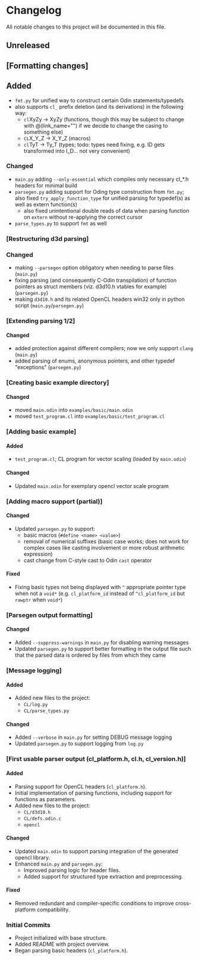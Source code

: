 # Changelog

All notable changes to this project will be documented in this file.

## Unreleased

## [Formatting changes]

## Added
- `fmt.py` for unified way to construct certain Odin statements/typedefs
- also supports `cl_` prefix deletion (and its derivations) in the following way:
  - `cl`XyZy -> XyZy (functions, though this may be subject to change with @(link_name="") if we decide to change the casing to something else)
  - `CL`X_Y_Z -> X_Y_Z (macros)
  - `cl`TyT -> Ty_T (types; todo: types need fixing, e.g. ID gets transformed into I_D... not very convenient)

### Changed
- `main.py` adding `--only-essential` which compiles only necessary cl_*.h headers for minimal build
- `parsegen.py` adding support for Oding type construction from `fmt.py`; also fixed `try_apply_function_type` for unified parsing for typedef(s) as well as extern function(s)
  - also fixed unintentional double reads of data when parsing function on `extern` without re-applying the correct cursor
- `parse_types.py` to support `fmt` as well

### [Restructuring d3d parsing]

### Changed
- making `--parsegen` option obligatory when needing to parse files (`main.py`)
- fixing parsing (and consequently C-Odin transpilation) of function pointers as struct members (viz. d3d10.h vtables for example) (`parsegen.py`)
- making `d3d10.h` and its related OpenCL headers win32 only in python script (`main.py`/`parsegen.py`)

### [Extending parsing 1/2]

#### Changed
- added protection against different compilers; now we only support `clang` (`main.py`)
- added parsing of enums, anonymous pointers, and other typedef "exceptions" (`parsegen.py`)

### [Creating basic example directory]

#### Changed
- moved `main.odin` into `examples/basic/main.odin`
- moved `test_program.cl` into `examples/basic/test_program.cl`

### [Adding basic example]

#### Added
- `test_program.cl`; CL program for vector scaling (loaded by `main.odin`)

#### Changed
- Updated `main.odin` for exemplary opencl vector scale program

### [Adding macro support (partial)]

#### Changed
- Updated `parsegen.py` to support:
  - basic macros (`#define <name> <value>`)
  - removal of numerical suffixes (basic case works; does not work for complex cases like casting involvement or more robust arithmetic expression)
  - cast change from C-style cast to Odin `cast` operator

#### Fixed
- Fixing basic types not being displayed with `^` appropriate pointer type when not a `void*` (e.g. `cl_platform_id` instead of `^cl_platform_id` but `rawptr` when `void*`)

### [Parsegen output formatting]

#### Changed
- Added `--suppress-warnings` in `main.py` for disabling warning messages
- Updated `parsegen.py` to support better formatting in the output file such that the parsed data is ordered by files from which they came

### [Message logging]

#### Added
- Added new files to the project:
  - `CL/log.py`
  - `CL/parse_types.py`

#### Changed
- Added `--verbose` in `main.py` for setting DEBUG message logging
- Updated `parsegen.py` to support logging from `log.py`

### [First usable parser output (cl_platform.h, cl.h, cl_version.h)]

#### Added
- Parsing support for OpenCL headers (`cl_platform.h`).
- Initial implementation of parsing functions, including support for functions as parameters.
- Added new files to the project:
  - `CL/d3d10.h`
  - `CL/defs.odin.c`
  - `opencl`

#### Changed
- Updated `main.odin` to support parsing integration of the generated opencl library.
- Enhanced `main.py` and `parsegen.py`:
  - Improved parsing logic for header files.
  - Added support for structured type extraction and preprocessing.

#### Fixed
- Removed redundant and compiler-specific conditions to improve cross-platform compatibility.

### Initial Commits
- Project initialized with base structure.
- Added README with project overview.
- Began parsing basic headers (`cl_platform.h`).
